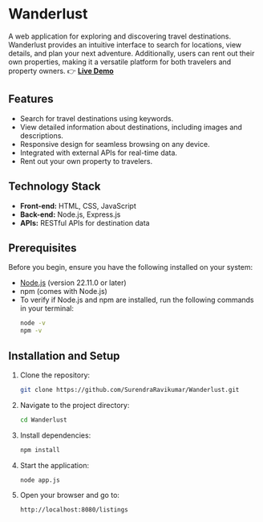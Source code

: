 # Wanderlust
A web application for exploring and discovering travel destinations. Wanderlust provides an intuitive interface to search for locations, view details, and plan your next adventure. Additionally, users can rent out their own properties, making it a versatile platform for both travelers and property owners.
👉 **[Live Demo](https://wanderlust-drcc.onrender.com/listings)**

## Features
- Search for travel destinations using keywords.
- View detailed information about destinations, including images and descriptions.
- Responsive design for seamless browsing on any device.
- Integrated with external APIs for real-time data.
- Rent out your own property to travelers.

## Technology Stack
- **Front-end:** HTML, CSS, JavaScript
- **Back-end:** Node.js, Express.js
- **APIs:** RESTful APIs for destination data

## Prerequisites
Before you begin, ensure you have the following installed on your system:
- [Node.js](https://nodejs.org/) (version 22.11.0 or later)
- npm (comes with Node.js)
- To verify if Node.js and npm are installed, run the following commands in your terminal:
  ```bash
  node -v
  npm -v

## Installation and Setup
1. Clone the repository:
   ```bash
   git clone https://github.com/SurendraRavikumar/Wanderlust.git
2. Navigate to the project directory:
   ```bash
   cd Wanderlust
3. Install dependencies:
   ```bash
   npm install
5. Start the application:
   ```bash
   node app.js
6. Open your browser and go to:
   ```bash
   http://localhost:8080/listings

